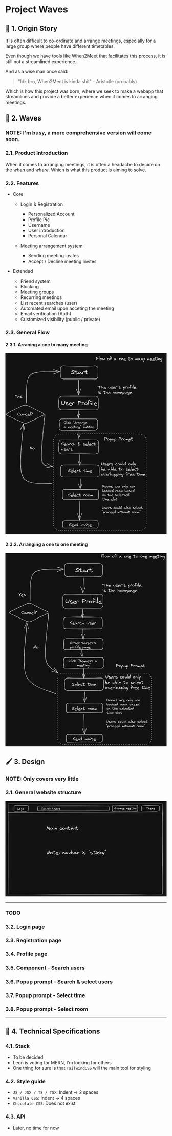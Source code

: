 # Project Waves

## :milky_way: 1. Origin Story 

It is often difficult to co-ordinate and arrange meetings, especially for a large group where people have different timetables.

Even though we have tools like When2Meet that facilitates this process, it is still not a streamlined experience.

And as a wise man once said:
> "Idk bro, When2Meet is kinda shit" - Aristotle (probably)

Which is how this project was born, where we seek to make a webapp that streamlines and provide a better experience when it comes to arranging meetings.

## :ocean: 2. Waves 

### NOTE: I'm busy, a more comprehensive version will come soon.

### 2.1. Product Introduction 

When it comes to arranging meetings, it is often a headache to decide on the *when* and *where*. Which is what this product is aiming to solve.

### 2.2. Features 

* Core
    * Login & Registration
        * Personalized Account
        * Profile Pic
        * Username
        * User introduction
        * Personal Calendar

    * Meeting arrangement system
        * Sending meeting invites
        * Accept / Decline meeting invites

* Extended
    * Friend system
    * Blocking
    * Meeting groups
    * Recurring meetings
    * List recent searches (user)
    * Automated email upon acceting the meeting
    * Email verification (Auth)
    * Customized visibility (public / private)

### 2.3. General Flow 

#### 2.3.1. Arraning a one to many meeting
![one to many](./readme_asset/program_flow/one_to_many.png)

#### 2.3.2. Arranging a one to one meeting
![one to one](./readme_asset/program_flow/one_to_one.png)

## :paintbrush: 3. Design 

### NOTE: Only covers very little 

### 3.1. General website structure
![general structure](./readme_asset/design_sketch/general_structure.png)

----

### TODO

### 3.2. Login page

### 3.3. Registration page

### 3.4. Profile page

### 3.5. Component - Search users

### 3.6. Popup prompt - Search & select users

### 3.7. Popup prompt - Select time

### 3.8. Popup prompt - Select room

----

## :memo: 4. Technical Specifications

### 4.1. Stack

* To be decided 
* Leon is voting for MERN, I'm looking for others
* One thing for sure is that `TailwindCSS` will the main tool for styling

### 4.2. Style guide 

* `JS / JSX / TS / TSX`: Indent -> 2 spaces
* `Vanilla CSS`: Indent -> 4 spaces
* `Chocolate CSS`: Does not exist 

### 4.3. API

* Later, no time for now
